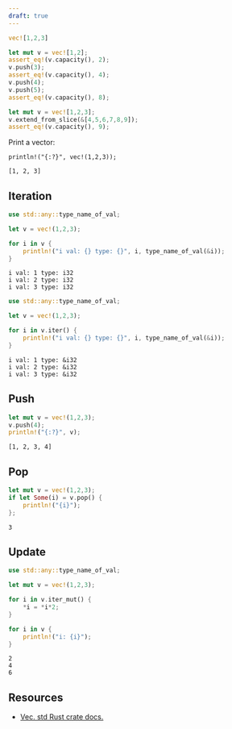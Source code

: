 ```yaml
---
draft: true
---
```


```rust
vec![1,2,3]
```

```rust
let mut v = vec![1,2];
assert_eq!(v.capacity(), 2);
v.push(3);
assert_eq!(v.capacity(), 4);
v.push(4);
v.push(5);
assert_eq!(v.capacity(), 8);
```

```rust
let mut v = vec![1,2,3];
v.extend_from_slice(&[4,5,6,7,8,9]);
assert_eq!(v.capacity(), 9);
```

Print a vector:

```
println!("{:?}", vec!(1,2,3));
```

```output
[1, 2, 3]
```

## Iteration

```rust
use std::any::type_name_of_val;

let v = vec!(1,2,3);

for i in v {
    println!("i val: {} type: {}", i, type_name_of_val(&i));
}
```

```output
i val: 1 type: i32
i val: 2 type: i32
i val: 3 type: i32
```

```rust
use std::any::type_name_of_val;

let v = vec!(1,2,3);

for i in v.iter() {
    println!("i val: {} type: {}", i, type_name_of_val(&i));
}
```

```output
i val: 1 type: &i32
i val: 2 type: &i32
i val: 3 type: &i32
```

## Push

```rust
let mut v = vec!(1,2,3);
v.push(4);
println!("{:?}", v);
```

```output
[1, 2, 3, 4]
```

## Pop

```rust
let mut v = vec!(1,2,3);
if let Some(i) = v.pop() {
    println!("{i}");
};
```

```output
3
```

## Update

```rust
use std::any::type_name_of_val;

let mut v = vec!(1,2,3);

for i in v.iter_mut() {
    *i = *i*2;
}

for i in v {
    println!("i: {i}");
}
```

```output
2
4
6
```

## Resources

* [Vec. std Rust crate docs.](https://doc.rust-lang.org/std/vec/struct.Vec.html#)
